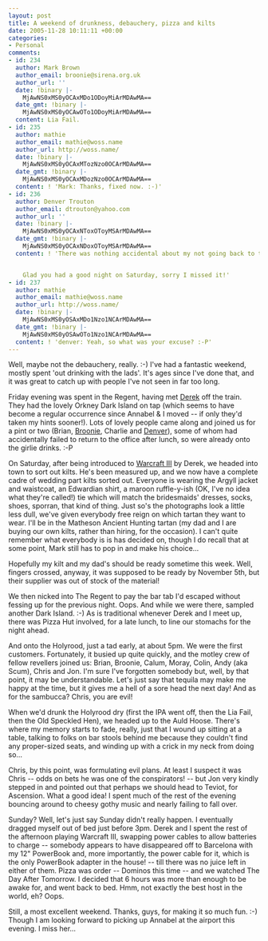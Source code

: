 ```yaml
---
layout: post
title: A weekend of drunkness, debauchery, pizza and kilts
date: 2005-11-28 10:11:11 +00:00
categories:
- Personal
comments:
- id: 234
  author: Mark Brown
  author_email: broonie@sirena.org.uk
  author_url: ''
  date: !binary |-
    MjAwNS0xMS0yOCAxMDo1ODoyMiArMDAwMA==
  date_gmt: !binary |-
    MjAwNS0xMS0yOCAwOTo1ODoyMiArMDAwMA==
  content: Lia Fail.
- id: 235
  author: mathie
  author_email: mathie@woss.name
  author_url: http://woss.name/
  date: !binary |-
    MjAwNS0xMS0yOCAxMTozNzo0OCArMDAwMA==
  date_gmt: !binary |-
    MjAwNS0xMS0yOCAxMDozNzo0OCArMDAwMA==
  content: ! 'Mark: Thanks, fixed now. :-)'
- id: 236
  author: Denver Trouton
  author_email: dtrouton@yahoo.com
  author_url: ''
  date: !binary |-
    MjAwNS0xMS0yOCAxNToxOToyMSArMDAwMA==
  date_gmt: !binary |-
    MjAwNS0xMS0yOCAxNDoxOToyMSArMDAwMA==
  content: ! 'There was nothing accidental about my not going back to the office :p


    Glad you had a good night on Saturday, sorry I missed it!'
- id: 237
  author: mathie
  author_email: mathie@woss.name
  author_url: http://woss.name/
  date: !binary |-
    MjAwNS0xMS0yOSAxMDo1Nzo1NCArMDAwMA==
  date_gmt: !binary |-
    MjAwNS0xMS0yOSAwOTo1Nzo1NCArMDAwMA==
  content: ! 'denver: Yeah, so what was your excuse? :-P'
---
```

Well, maybe not the debauchery, really. :-)  I've had a fantastic weekend, mostly spent 'out drinking with the lads'.  It's ages since I've done that, and it was great to catch up with people I've not seen in far too long.

Friday evening was spent in the Regent, having met <a href="http://drossy.net/blog/">Derek</a> off the train.  They had the lovely Orkney Dark Island on tap (which seems to have become a regular occurrence since Annabel &amp; I moved -- if only they'd taken my hints sooner!).  Lots of lovely people came along and joined us for a pint or two (Brian, <a href="http://www.livejournal.com/users/broonie/">Broonie</a>, Charlie and <a href="http://www.livejournal.com/users/render/">Denver</a>), some of whom had accidentally failed to return to the office after lunch, so were already onto the girlie drinks. :-P

On Saturday, after being introduced to <a href="http://www.blizzard.com/war3/">Warcraft III</a> by Derek, we headed into town to sort out kilts.  He's been measured up, and we now have a complete cadre of wedding part kilts sorted out.  Everyone is wearing the Argyll jacket and waistcoat, an Edwardian shirt, a maroon ruffle-y-ish (OK, I've no idea what they're called!) tie which will match the bridesmaids' dresses, socks, shoes, sporran, that kind of thing.  Just so's the photographs look a little less dull, we've given everybody free reign on which tartan they want to wear.  I'll be in the Matheson Ancient Hunting tartan (my dad and I are buying our own kilts, rather than hiring, for the occasion).  I can't quite remember what everybody is is has decided on, though I do recall that at some point, Mark still has to pop in and make his choice...

Hopefully my kilt and my dad's should be ready sometime this week.  Well, fingers crossed, anyway, it was supposed to be ready by November 5th, but their supplier was out of stock of the material!

We then nicked into The Regent to pay the bar tab I'd escaped without fessing up for the previous night.  Oops.  And while we were there, sampled another Dark Island. :-)  As is traditional whenever Derek and I meet up, there was Pizza Hut involved, for a late lunch, to line our stomachs for the night ahead.

And onto the Holyrood, just a tad early, at about 5pm.  We were the first customers.  Fortunately, it busied up quite quickly, and the motley crew of fellow revellers joined us: Brian, Broonie, Calum, Moray, Colin, Andy (aka Scum), Chris and Jon.  I'm sure I've forgotten somebody but, well, by that point, it may be understandable.  Let's just say that tequila may make me happy at the time, but it gives me a hell of a sore head the next day!  And as for the sambucca?  Chris, you are evil!

When we'd drunk the Holyrood dry (first the IPA went off, then the Lia Fail, then the Old Speckled Hen), we headed up to the Auld Hoose.  There's where my memory starts to fade, really, just that I wound up sitting at a table, talking to folks on bar stools behind me because they couldn't find any proper-sized seats, and winding up with a crick in my neck from doing so...

Chris, by this point, was formulating evil plans.  At least I suspect it was Chris -- odds on bets he was one of the conspirators! -- but Jon very kindly stepped in and pointed out that perhaps we should head to Teviot, for Ascension.  What a good idea!  I spent much of the rest of the evening bouncing around to cheesy gothy music and nearly failing to fall over.

Sunday?  Well, let's just say Sunday didn't really happen.  I eventually dragged myself out of bed just before 3pm.  Derek and I spent the rest of the afternoon playing Warcraft III, swapping power cables to allow batteries to charge -- somebody appears to have disappeared off to Barcelona with my 12" PowerBook and, more importantly, the power cable for it, which is the only PowerBook adapter in the house! -- till there was no juice left in either of them.  Pizza was order -- Dominos this time -- and we watched The Day After Tomorrow.  I decided that 6 hours was more than enough to be awake for, and went back to bed.  Hmm, not exactly the best host in the world, eh?  Oops.

Still, a most excellent weekend.  Thanks, guys, for making it so much fun. :-)  Though I am looking forward to picking up Annabel at the airport this evening.  I miss her...
